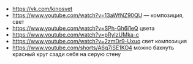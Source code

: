 - https://vk.com/kinosvet
- https://www.youtube.com/watch?v=13aWfNZ90QU — композиция, свет
- https://www.youtube.com/watch?v=SPh-Gh6i1eQ цвета
- https://www.youtube.com/watch?v=pRyIzUMka-c
- https://www.youtube.com/watch?v=2zmDr9-Uxuo свет композиция
- https://www.youtube.com/shorts/A6q7iSE1KO4 можно бахнуть красный круг сзади себя на серую стену